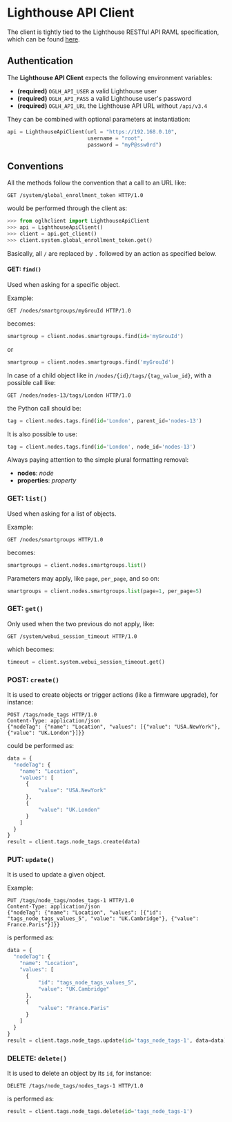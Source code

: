 # Lighthouse API Client

The client is tightly tied to the Lighthouse RESTful API RAML specification, which can be found [here](http://ftp.opengear.com/download/api/lighthouse/).

## Authentication

The **Lighthouse API Client** expects the following environment variables:

- **(required)** `OGLH_API_USER` a valid Lighthouse user
- **(required)** `OGLH_API_PASS` a valid Lighthouse user's password
- **(required)** `OGLH_API_URL` the Lighthouse API URL without `/api/v3.4`

They can be combined with optional parameters at instantiation:

```python
api = LighthouseApiClient(url = "https://192.168.0.10",
                          username = "root",
                          password = "myP@ssw0rd")
```

## Conventions

All the methods follow the convention that a call to an URL like:

```
GET /system/global_enrollment_token HTTP/1.0
```

would be performed through the client as:

```python
>>> from oglhclient import LighthouseApiClient
>>> api = LighthouseApiClient()
>>> client = api.get_client()
>>> client.system.global_enrollment_token.get()
```

Basically, all `/` are replaced by `.` followed by an action as specified below.

#### GET: `find()`
Used when asking for a specific object.

Example:

```
GET /nodes/smartgroups/myGrouId HTTP/1.0
```

becomes:

```python
smartgroup = client.nodes.smartgroups.find(id='myGrouId')
```

or

```python
smartgroup = client.nodes.smartgroups.find('myGrouId')
```

In case of a child object like in `/nodes/{id}/tags/{tag_value_id}`, with a possible call like:

```
GET /nodes/nodes-13/tags/London HTTP/1.0
```

the Python call should be:


```python
tag = client.nodes.tags.find(id='London', parent_id='nodes-13')
```

It is also possible to use:

```python
tag = client.nodes.tags.find(id='London', node_id='nodes-13')
```

Always paying attention to the simple plural formatting removal:

- **nodes**: *node*
- **properties**: *property*

### GET: `list()`
Used when asking for a list of objects.

Example:

```
GET /nodes/smartgroups HTTP/1.0
```

becomes:

```python
smartgroups = client.nodes.smartgroups.list()
```

Parameters may apply, like `page`, `per_page`, and so on:

```python
smartgroups = client.nodes.smartgroups.list(page=1, per_page=5)
```

### GET: `get()`
Only used when the two previous do not apply, like:

```
GET /system/webui_session_timeout HTTP/1.0
```

which becomes:

```python
timeout = client.system.webui_session_timeout.get()
```

### POST: `create()`
It is used to create objects or trigger actions (like a firmware upgrade), for instance:

```
POST /tags/node_tags HTTP/1.0
Content-Type: application/json
{"nodeTag": {"name": "Location", "values": [{"value": "USA.NewYork"}, {"value": "UK.London"}]}}
```

could be performed as:

```python
data = {
  "nodeTag": {
    "name": "Location",
    "values": [
      {
          "value": "USA.NewYork"
      },
      {
          "value": "UK.London"
      }
    ]
  }
}
result = client.tags.node_tags.create(data)
```

### PUT: `update()`
It is used to update a given object.

Example:

```
PUT /tags/node_tags/nodes_tags-1 HTTP/1.0
Content-Type: application/json
{"nodeTag": {"name": "Location", "values": [{"id": "tags_node_tags_values_5", "value": "UK.Cambridge"}, {"value": France.Paris"}]}}
```

is performed as:

```python
data = {
  "nodeTag": {
    "name": "Location",
    "values": [
      {
          "id": "tags_node_tags_values_5",
          "value": "UK.Cambridge"
      },
      {
          "value": "France.Paris"
      }
    ]
  }
}
result = client.tags.node_tags.update(id='tags_node_tags-1', data=data)
```

### DELETE: `delete()`
It is used to delete an object by its `id`, for instance:

```
DELETE /tags/node_tags/nodes_tags-1 HTTP/1.0
```

is performed as:

```python
result = client.tags.node_tags.delete(id='tags_node_tags-1')
```

